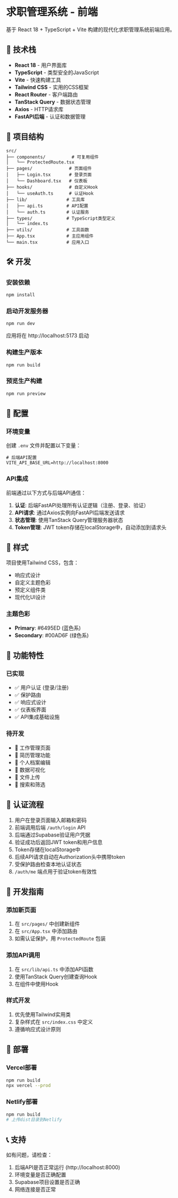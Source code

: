 # 求职管理系统 - 前端

基于 React 18 + TypeScript + Vite 构建的现代化求职管理系统前端应用。

## 🚀 技术栈

- **React 18** - 用户界面库
- **TypeScript** - 类型安全的JavaScript
- **Vite** - 快速构建工具
- **Tailwind CSS** - 实用的CSS框架
- **React Router** - 客户端路由
- **TanStack Query** - 数据状态管理
- **Axios** - HTTP请求库
- **FastAPI后端** - 认证和数据管理

## 📁 项目结构

```
src/
├── components/          # 可复用组件
│   └── ProtectedRoute.tsx
├── pages/              # 页面组件
│   ├── Login.tsx       # 登录页面
│   └── Dashboard.tsx   # 仪表板
├── hooks/              # 自定义Hook
│   └── useAuth.ts      # 认证Hook
├── lib/               # 工具库
│   ├── api.ts         # API配置
│   └── auth.ts        # 认证服务
├── types/             # TypeScript类型定义
│   └── index.ts
├── utils/             # 工具函数
├── App.tsx            # 主应用组件
└── main.tsx           # 应用入口
```

## 🛠 开发

### 安装依赖

```bash
npm install
```

### 启动开发服务器

```bash
npm run dev
```

应用将在 http://localhost:5173 启动

### 构建生产版本

```bash
npm run build
```

### 预览生产构建

```bash
npm run preview
```

## 🔧 配置

### 环境变量

创建 `.env` 文件并配置以下变量：

```env
# 后端API配置
VITE_API_BASE_URL=http://localhost:8000
```

### API集成

前端通过以下方式与后端API通信：

1. **认证**: 后端FastAPI处理所有认证逻辑（注册、登录、验证）
2. **API请求**: 通过Axios实例向FastAPI后端发送请求
3. **状态管理**: 使用TanStack Query管理服务器状态
4. **Token管理**: JWT token存储在localStorage中，自动添加到请求头

## 🎨 样式

项目使用Tailwind CSS，包含：

- 响应式设计
- 自定义主题色彩
- 预定义组件类
- 现代化UI设计

### 主题色彩

- **Primary**: #6495ED (蓝色系)
- **Secondary**: #00AD6F (绿色系)

## 📱 功能特性

### 已实现

- ✅ 用户认证 (登录/注册)
- ✅ 保护路由
- ✅ 响应式设计
- ✅ 仪表板界面
- ✅ API集成基础设施

### 待开发

- 🔄 工作管理页面
- 🔄 简历管理功能
- 🔄 个人档案编辑
- 🔄 数据可视化
- 🔄 文件上传
- 🔄 搜索和筛选

## 🔐 认证流程

1. 用户在登录页面输入邮箱和密码
2. 前端调用后端 `/auth/login` API
3. 后端通过Supabase验证用户凭据
4. 验证成功后返回JWT token和用户信息
5. Token存储在localStorage中
6. 后续API请求自动在Authorization头中携带token
7. 受保护路由检查本地认证状态
8. `/auth/me` 端点用于验证token有效性

## 🧪 开发指南

### 添加新页面

1. 在 `src/pages/` 中创建新组件
2. 在 `src/App.tsx` 中添加路由
3. 如需认证保护，用 `ProtectedRoute` 包装

### 添加API调用

1. 在 `src/lib/api.ts` 中添加API函数
2. 使用TanStack Query创建查询Hook
3. 在组件中使用Hook

### 样式开发

1. 优先使用Tailwind实用类
2. 复杂样式在 `src/index.css` 中定义
3. 遵循响应式设计原则

## 🚀 部署

### Vercel部署

```bash
npm run build
npx vercel --prod
```

### Netlify部署

```bash
npm run build
# 上传dist目录到Netlify
```

## 📞 支持

如有问题，请检查：

1. 后端API是否正常运行 (http://localhost:8000)
2. 环境变量是否正确配置
3. Supabase项目设置是否正确
4. 网络连接是否正常